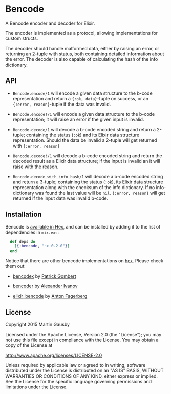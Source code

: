# Bencode

A Bencode encoder and decoder for Elixir.

The encoder is implemented as a protocol, allowing implementations for custom structs.

The decoder should handle malformed data, either by raising an error, or returning an 2-tuple with status, both containing detailed information about the error. The decoder is also capable of calculating the hash of the info dictionary.

## API

* `Bencode.encode/1` will encode a given data structure to the b-code representation and return a `{:ok, data}`-tuple on success, or an `{:error, reason}`-tuple if the data was invalid.

* `Bencode.encode!/1` will encode a given data structure to the b-code representation; it will raise an error if the given input is invalid.

* `Bencode.decode/1` will decode a b-code encoded string and return a 2-tuple; containing the status (`:ok`) and its Elixir data structure representation. Should the data be invalid a 2-tuple will get returned with `{:error, reason}`

* `Bencode.decode!/1` will decode a b-code encoded string and return the decoded result as a Elixir data structure; if the input is invalid an it will raise with the reason.

* `Bencode.decode_with_info_hash/1` will decode a b-code encoded string and return a 3-tuple; containing the status (`:ok`), its Elixir data structure representation along with the checksum of the info dictionary. If no info-dictionary was found the last value will be `nil`. `{:error, reason}` will get returned if the input data was invalid b-code.

## Installation

Bencode is [available in Hex](https://hex.pm/packages/bencode), and can be installed by adding it to the list of  dependencies in `mix.exs`:

``` elixir
  def deps do
    [{:bencode, "~> 0.2.0"}]
  end
```

Notice that there are other bencode implementations on [hex](https://hex.pm/). Please check them out:

* [bencodex](https://hex.pm/packages/bencodex) by [Patrick Gombert](https://github.com/patrickgombert/)

* [bencoder](https://hex.pm/packages/bencoder) by [Alexander Ivanov](https://github.com/alehander42)

* [elixir_bencode](https://hex.pm/packages/elixir_bencode) by [Anton Fagerberg](https://github.com/AntonFagerberg/)

## License

Copyright 2015 Martin Gausby

Licensed under the Apache License, Version 2.0 (the "License"); you may not use this file except in compliance with the License. You may obtain a copy of the License at

http://www.apache.org/licenses/LICENSE-2.0

Unless required by applicable law or agreed to in writing, software distributed under the License is distributed on an "AS IS" BASIS, WITHOUT WARRANTIES OR CONDITIONS OF ANY KIND, either express or implied. See the License for the specific language governing permissions and limitations under the License.

